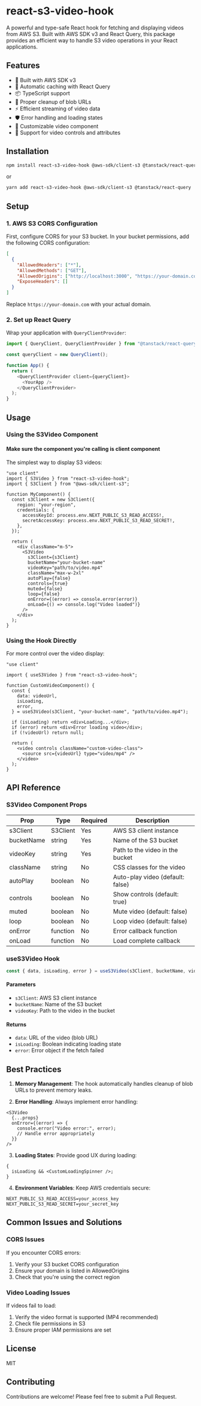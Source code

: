 # react-s3-video-hook

A powerful and type-safe React hook for fetching and displaying videos from AWS S3. Built with AWS SDK v3 and React Query, this package provides an efficient way to handle S3 video operations in your React applications.

## Features

- 🚀 Built with AWS SDK v3
- 💾 Automatic caching with React Query
- 📦 TypeScript support
- 🔄 Proper cleanup of blob URLs
- ⚡ Efficient streaming of video data
- 🛡️ Error handling and loading states
- 🎨 Customizable video component
- 🎥 Support for video controls and attributes

## Installation

```bash
npm install react-s3-video-hook @aws-sdk/client-s3 @tanstack/react-query
```

or

```bash
yarn add react-s3-video-hook @aws-sdk/client-s3 @tanstack/react-query
```

## Setup

### 1. AWS S3 CORS Configuration

First, configure CORS for your S3 bucket. In your bucket permissions, add the following CORS configuration:

```json
[
  {
    "AllowedHeaders": ["*"],
    "AllowedMethods": ["GET"],
    "AllowedOrigins": ["http://localhost:3000", "https://your-domain.com"],
    "ExposeHeaders": []
  }
]
```

Replace `https://your-domain.com` with your actual domain.

### 2. Set up React Query

Wrap your application with `QueryClientProvider`:

```typescript
import { QueryClient, QueryClientProvider } from "@tanstack/react-query";

const queryClient = new QueryClient();

function App() {
  return (
    <QueryClientProvider client={queryClient}>
      <YourApp />
    </QueryClientProvider>
  );
}
```

## Usage

### Using the S3Video Component

#### Make sure the component you're calling is client component

The simplest way to display S3 videos:

```tsx
"use client"
import { S3Video } from "react-s3-video-hook";
import { S3Client } from "@aws-sdk/client-s3";

function MyComponent() {
  const s3Client = new S3Client({
    region: "your-region",
    credentials: {
      accessKeyId: process.env.NEXT_PUBLIC_S3_READ_ACCESS!,
      secretAccessKey: process.env.NEXT_PUBLIC_S3_READ_SECRET!,
    },
  });

  return (
    <div className="m-5">
      <S3Video
        s3Client={s3Client}
        bucketName="your-bucket-name"
        videoKey="path/to/video.mp4"
        className="max-w-2xl"
        autoPlay={false}
        controls={true}
        muted={false}
        loop={false}
        onError={(error) => console.error(error)}
        onLoad={() => console.log("Video loaded")}
      />
    </div>
  );
}
```

### Using the Hook Directly

For more control over the video display:

```tsx
"use client"

import { useS3Video } from "react-s3-video-hook";

function CustomVideoComponent() {
  const {
    data: videoUrl,
    isLoading,
    error,
  } = useS3Video(s3Client, "your-bucket-name", "path/to/video.mp4");

  if (isLoading) return <div>Loading...</div>;
  if (error) return <div>Error loading video</div>;
  if (!videoUrl) return null;

  return (
    <video controls className="custom-video-class">
      <source src={videoUrl} type="video/mp4" />
    </video>
  );
}
```

## API Reference

### S3Video Component Props

| Prop       | Type     | Required | Description                      |
| ---------- | -------- | -------- | -------------------------------- |
| s3Client   | S3Client | Yes      | AWS S3 client instance           |
| bucketName | string   | Yes      | Name of the S3 bucket            |
| videoKey   | string   | Yes      | Path to the video in the bucket  |
| className  | string   | No       | CSS classes for the video        |
| autoPlay   | boolean  | No       | Auto-play video (default: false) |
| controls   | boolean  | No       | Show controls (default: true)    |
| muted      | boolean  | No       | Mute video (default: false)      |
| loop       | boolean  | No       | Loop video (default: false)      |
| onError    | function | No       | Error callback function          |
| onLoad     | function | No       | Load complete callback           |

### useS3Video Hook

```typescript
const { data, isLoading, error } = useS3Video(s3Client, bucketName, videoKey);
```

#### Parameters

- `s3Client`: AWS S3 client instance
- `bucketName`: Name of the S3 bucket
- `videoKey`: Path to the video in the bucket

#### Returns

- `data`: URL of the video (blob URL)
- `isLoading`: Boolean indicating loading state
- `error`: Error object if the fetch failed

## Best Practices

1. **Memory Management**: The hook automatically handles cleanup of blob URLs to prevent memory leaks.

2. **Error Handling**: Always implement error handling:

```tsx
<S3Video
  {...props}
  onError={(error) => {
    console.error("Video error:", error);
    // Handle error appropriately
  }}
/>
```

3. **Loading States**: Provide good UX during loading:

```tsx
{
  isLoading && <CustomLoadingSpinner />;
}
```

4. **Environment Variables**: Keep AWS credentials secure:

```env
NEXT_PUBLIC_S3_READ_ACCESS=your_access_key
NEXT_PUBLIC_S3_READ_SECRET=your_secret_key
```

## Common Issues and Solutions

### CORS Issues

If you encounter CORS errors:

1. Verify your S3 bucket CORS configuration
2. Ensure your domain is listed in AllowedOrigins
3. Check that you're using the correct region

### Video Loading Issues

If videos fail to load:

1. Verify the video format is supported (MP4 recommended)
2. Check file permissions in S3
3. Ensure proper IAM permissions are set

## License

MIT

## Contributing

Contributions are welcome! Please feel free to submit a Pull Request.

